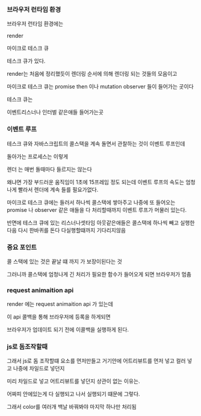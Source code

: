 ### 브라우저 런타임 환경

브라우저 런타임 환경에는

render

마이크로 테스크 큐

테스크 큐가 있다.

render는 처음에 정리했듯이 렌더링 순서에 의해 렌더링 되는 것들의 모음이고

마이크로 테스크 큐는
promise then 이나 mutation observer 들이 들어가는 곳이다

테스크 큐는

이벤트리스너나 인터벌 같은애들 들어가는곳

### 이벤트 루프

테스크 큐와 자바스크립트의 콜스택을 계속 돌면서 관찰하는 것이 이벤트 루프인데

돌아가는 프로세스는 이렇게

렌더 는 매번 돌때마다 들르지는 않는다

왜냐면 가장 부드러운 움직임이 1초에 15프레임 정도 되는데 이벤트 루프의 속도는 엄청나게 빨라서 렌더에 계속 들를 필요가없다.

마이크로 테스크 큐에는 들러서 하나씩 콜스택에 쌓아주고 나중에 또 들어오는 promise 나 observer 같은 애들을 다 처리할때까지 이벤트 루프가 머물러 있는다.

반면에 테스크 큐에 있는 리스너나셋타임 아웃같은애들은 콜스택에 하나씩 빼고 실행한다음 다시 한바퀴를 돈다 다실행할떄까지 기다리지않음

### 중요 포인트

콜 스택에 있는 것은 끝날 떄 까지 가 보장이된다는 것

그러니까 콜스택에 엄청나게 긴 처리가 필요한 함수가 들어오게 되면 브라우저가 멈춤

### request animaition api

render 에는 request animaition api 가 있는데

이 api 콜백을 통해 브라우저에 등록을 하게되면

브라우저가 업데이트 되기 전에
이콜백을 실행하게 된다.

### js로 돔조작할때

그래서 js로 돔 조작할떄 요소를 먼저만들고 거기안에 어트리뷰트를 먼저 넣고 컬러 넣고 나중에 차일드로 넣던지

미리 차일드로 넣고 어트리뷰트를 넣던지 상관이 없는 이유는.

어짜피 안에있는게 다 실행되고 나서 실행되기 떄문에 그렇다.

그래서 color를 여러개 백날 바꿔봐야 마지막 하나만 처리됨
